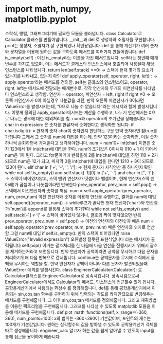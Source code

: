 # import math, numpy, matplotlib.pyplot
수학식, 행렬, 그래프그리기에 필요한 모듈을 불러냅니다. class Calculator로 Calculator 클래스를 만들어냅니다. __init__과 del 로 생성자와 소멸자를 구현합니다. print는 생성자, 소멸자가 잘 구현되었나 확인용입니다. def 를 통해 계산기가 여러 숫자와 문자열을 이용해 원하는 값을 구하도록 메서드를 여러가지 만들어줍니다. def is_empty(self) : 이건 is_empty라는 이름을 가진 메서드입니다. self라는 첫번째 매개변수를 가지고 있으며, 이는 메서드가 클래스의 인스턴스에서 호출되어 사용될때 해당 인스턴스를 나타냅니다. return len(self.stack) ==0: → 스택에 현재 몇개의 요소가 있는지를 나타내고, 없는지 확인 def apply_operator(self, operator, right, left) : → apply_operator라는 메서드를 정의함. self는 클래스의 인스턴스이고, operator, right, left는 메서드에 전달되는 매개변수로, 각각 연산자와 두개의 피연산자를 나타냄.다 인스턴스라고 생각함. 연산자 = operator, 피연산자 = left, right if right ≠0 → 오른쪽 피연산자가 0이 아닐경우 나눈값을 리턴, 만약 오른쪽 피연산자가 0이라면 ValueError를 발생시키는데, “0으로 나눌 수 없습니다”라는 메시지와 함께 발생시킵니다. 이렇게 정의된 apply_operator메서드는 계산을 수행하고, 나누기 연산에서는 0으로 나누는 경우에 대한 예외처리를 함. num과 operator의 초기값을 정해줍니다. for char in expression: 은 숫자를 한글자씩 순회한다고 생각하면 됩니다. if char.isdigit(): = 현재의 숫자 char이 숫자인지 판단하는 구문 만약 숫자라면 참true를 가집니다 그래서 그 숫자를 num에 대입을 하는데, 만약 123이라는 숫자라면, 이걸 숫자 하나씩 순회하면서 가져온다고 생각해야합니다. num = num10+ int(char) 이면은 숫자 123에서 1을 int(char)에 대입을 한다. num의 초기값은 0이니까 010 + 1 이 되어서 num은 1이 된다. 그리고 for문이기에 반복을해 2를 int(char)에 대입을 하면 110 + 2가 되므로 num은 12가 되고, 마지막 3을 int(char)에 대입을 한다면 1210 + 3이 되므로 123이 된다. elif char in ['+', '-', '', '/']: → 현재 문자가 사칙연산 중 하나인지 확인 while not self.is_empty() and self.stack[-1][0] in ['+', '-'] and char in ['', '/']: → 스택이 비어있지않고, 스택 맨위 연산자가 덧셈이나 뺄셈이며, 현재 연산자(스택 맨 아래)가 곱셈이나 나눗셈이라면 반복한다 prev_operator, prev_num = self.pop() → 스택에서 이전연산자와 숫자를 꺼냄. num = self.apply_operator(prev_operator, num, prev_num) 이전 연산자와 숫자를 이용해 연산을 수행하고, 결과를 num에 대입 self.append((operator, num)) → while루프가 끝나면 현재 연산자(’char’)와 연산결과(’num’)를 append를 활용해 스택에 추가한다 while not self.is_empty() and self.stack[-1] ≠ ‘(’ → 스택이 비어있지 않거나, 괄호의 짝이 맞지않으면 반복 prev_operator, prev_num = self.pop() → 이전의 연산자와 이전숫자 빼옴 num = self.apply_operator(prev_operator, num, prev_num) 빼온 연산자와 숫자로 연산함 그걸 num에 대입 if self.is_empty(): 만약 스택이 비어있다면 raise ValueError("Invalid expression") 오류발생 잘못된 표현식입니다 라는 메시지가 출력됩니다 self.pop() 이거는 괄호처리를 한 다음에 다음 연산을 진행시키기 위해서 괄호를 제거하는거라고 보면됩니다. 만약 연산자가 공백이라면 공백을 무시하고 다음 문자를 처리하기위해 다음 반복으로 건너뜁니다. continue는 공백문자를 무시해 수식에서 공백을 무시하는 역할을 함. 만약 연산자가 공백이 아니라 다른 문자가 발견되었을때 ValueError 예외를 발생시킨다. class EngineerCalculator(Calculator): 로 Calculator클래스를 EngineerCalculator로 상속시킵니다. 상속시킴으로써 EngineerCalculator에서도 Calculator의 메서드, 인스턴스에 접근할수 있게 됩니다. 공학용계산기에서 사용되는 PI상수 를 정의해줍니다. def를 통해 공학용계산기에서 이용되는 sin,cos,tan 함수를 구현하기 위해 입력되는 각도를 라디안값으로 변경해주는 메서드를 구현해줍니다. 그 이후 sin,cos,tan 메서드를 정의해줍니다. 그리고 재귀방법을 이용한 팩토리얼을 구현해줍니다. 그래프를 나타낼 수 있도록 matplotlib 모듈을 이용해 메서드를 구현해줍니다. def plot_math_functions(self, x_range=(-360, 360), num_points=100): x의 범위는 -360~360이 기본값이며, 포인트의 개수는 100개가 기본값입니다. 원하는 삼각함수의 값을 받아낼 수 있도록 공학용계산기 객체를 따로 생성해줍니다. engineer_calc 알고자 하는 값을 쉽게 알아낼 수 있도록 input을 통해 접근을 용이하게 해줍니다.
